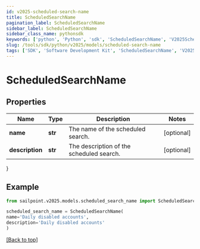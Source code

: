 ```yaml
---
id: v2025-scheduled-search-name
title: ScheduledSearchName
pagination_label: ScheduledSearchName
sidebar_label: ScheduledSearchName
sidebar_class_name: pythonsdk
keywords: ['python', 'Python', 'sdk', 'ScheduledSearchName', 'V2025ScheduledSearchName'] 
slug: /tools/sdk/python/v2025/models/scheduled-search-name
tags: ['SDK', 'Software Development Kit', 'ScheduledSearchName', 'V2025ScheduledSearchName']
---
```


# ScheduledSearchName


## Properties

Name | Type | Description | Notes
------------ | ------------- | ------------- | -------------
**name** | **str** | The name of the scheduled search.  | [optional] 
**description** | **str** | The description of the scheduled search.  | [optional] 
}

## Example

```python
from sailpoint.v2025.models.scheduled_search_name import ScheduledSearchName

scheduled_search_name = ScheduledSearchName(
name='Daily disabled accounts',
description='Daily disabled accounts'
)

```
[[Back to top]](#) 

